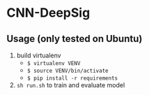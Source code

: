 # CNN-DeepSig


## Usage (only tested on Ubuntu)
1. build virtualenv
	* `$ virtualenv VENV`
	* `$ source VENV/bin/activate`
	* `$ pip install -r requirements`
2. `sh run.sh` to train and evaluate model
